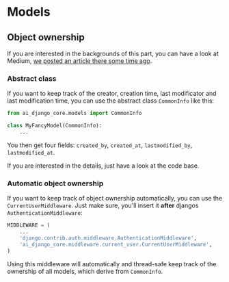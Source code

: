# Models

## Object ownership

If you are interested in the backgrounds of this part, you can have a look at Medium,
[we posted an article there some time ago](https://medium.com/ambient-innovation/automatic-and-reliable-handling-of-object-ownership-in-django-34d7ad9721e9).


### Abstract class

If you want to keep track of the creator, creation time, last modificator and last modification time,
you can use the abstract class `CommonInfo` like this:

````python
from ai_django_core.models import CommonInfo

class MyFancyModel(CommonInfo):
    ...
````

You then get four fields: `created_by`, `created_at`, `lastmodified_by`, `lastmodified_at`.

If you are interested in the details, just have a look at the code base.


### Automatic object ownership

If you want to keep track of object ownership automatically, you can use the `CurrentUserMiddleware`.
Just make sure, you'll insert it **after** djangos `AuthenticationMiddleware`:

````python
MIDDLEWARE = (
    ...
    'django.contrib.auth.middleware.AuthenticationMiddleware',
    'ai_django_core.middleware.current_user.CurrentUserMiddleware',
)
````

Using this middleware will automatically and thread-safe keep track of the ownership of all models,
which derive from `CommonInfo`.
